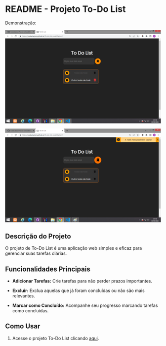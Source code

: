 # README - Projeto To-Do List

Demonstração:

![To-Do List Logo](assets/img/To-do-list%20Preview%2001.png)

![To-Do List Demo](assets/img/To-do-list%20Preview%2002.JPG)

## Descrição do Projeto

O projeto de To-Do List é uma aplicação web simples e eficaz para gerenciar suas tarefas diárias.

## Funcionalidades Principais


- **Adicionar Tarefas:** Crie tarefas para não perder prazos importantes.

- **Excluir:** Exclua aquelas que já foram concluídas ou não são mais relevantes.

- **Marcar como Concluído:** Acompanhe seu progresso marcando tarefas como concluídas.

## Como Usar

1. Acesse o projeto To-Do List clicando [aqui](https://codeclayton.github.io/To-do-list-codeClayton/).
